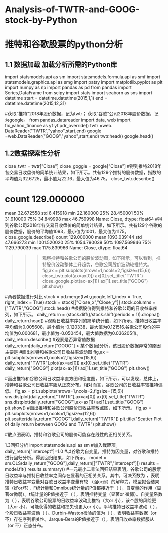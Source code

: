 # Analysis-of-TWTR-and-GOOG-stock-by-Python


# 推特和谷歌股票的python分析
## 1.1 数据加载 加载分析所需的Python库
import statsmodels.api as sm
import statsmodels.formula.api as smf
import statsmodels.graphics.api as smg
import patsy
import matplotlib.pyplot as plt
import numpy as np
import pandas as pd
from pandas import Series,DataFrame
from scipy import stats
import seaborn as sns
import datetime
start = datetime.datetime(2015,1,1)
end = datetime.datetime(2015,12,31)
 
#获取”推特”2018年股价数据，记为twtr； 获取”谷歌”公司2018年股价数据，记为google。
from pandas_datareader import data, web
import fix_yahoo_finance as yf
yf.pdr_override()
twtr =web. DataReader("TWTR","yahoo",start,end)
google =web.DataReader("GOOG","yahoo",start,end)
twtr.head()
google.head()
 ## 1.2数据探索性分析
close_twtr = twtr["Close"]
close_goggle = google["Close"]
#得到推特2018年各交易日收盘价的简单统计结果，如下所示。共有129个推特的股价数据，指数的平均值为32.6725，最小值为22.16，最大值为46.75。
close_twtr.describe()
# count    129.000000
mean      32.672558
std        6.415918
min       22.160000
25%       28.450001
50%       31.910000
75%       34.849998
max       46.759998
Name: Close, dtype: float64 
#得到谷歌公司2018年各交易日收盘价的简单统计结果，如下所示。共有129个谷歌的股价数据，股价的平均值1093，最小值为1001，最大值为1175。
close_google.describe()
count     129.000000
mean     1093.039144
std        47.666273
min      1001.520020
25%      1054.790039
50%      1097.569946
75%      1129.790039
max      1175.839966
Name: Close, dtype: float64
>>>  观察推特和谷歌公司的股价波动图，如下所示，可以看到，推特股价波动整体上升趋势，谷歌公司股价波动较推特大。
fig,ax = plt.subplots(nrows=1,ncols=2,figsize=(15,6))
close_twtr.plot(ax=ax[0])
ax[0].set_title("TWTR")
close_google.plot(ax=ax[1])
ax[1].set_title("GOOG")
plt.show()
 
#两者数据进行对比
stock = pd.merge(twtr,google,left_index = True, right_index = True)
stock = stock[["Close_x","Close_y"]]
stock.columns = ["TWTR","GOOG"]
stock.head()
#根据股价得到推特和谷歌公司的日收益率序列，如下所示。
daily_return = (stock.diff()/stock.shift(periods = 1)).dropna()
daily_return.head()
#观察日收益率序列的简单统计值，如下所示。推特日收益率平均值为0.005608，最小值为-0.120338，最大值为0.121516.谷歌公司股价的平均值为0.000681，最小值为-0.050454，最大值数据为0.036205值。
daily_return.describe()
#观察是否异常值数据daily_return[daily_return["GOOG"] > 某个数]经分析，该日股价数据异常的原因主要是
#画出推特和谷歌公司日收益率波动图
fig,ax = plt.subplots(nrows=1,ncols=2,figsize=(15,6))
daily_return["TWTR"].plot(ax=ax[0])
ax[0].set_title("TWTR")
daily_return["GOOG"].plot(ax=ax[1])
ax[1].set_title("GOOG")
plt.show()
 

#画出推特和谷歌公司日收益率直方图和密度图，如下所示，可以发现，总体上，推特和谷歌公司日收益率服从正态分布。相对而言，谷歌公司的日收益率较推特偏低。
fig,ax = plt.subplots(nrows=1,ncols=2,figsize=(15,6))
sns.distplot(daily_return["TWTR"],ax=ax[0])
ax[0].set_title("TWTR")
sns.distplot(daily_return["GOOG"],ax=ax[1])
ax[1].set_title("GOOG")
plt.show() 
#画出推特和谷歌公司股价日收益率散点图，如下所示。
fig,ax = plt.subplots(nrows=1,ncols=1,figsize=(12,6))
plt.scatter(daily_return["GOOG"],daily_return["TWTR"])
plt.title("Scatter Plot of daily return between GOOG and TWTR")
plt.show()
 

#散点图表明，推特和谷歌公司的股价可能存在线性的正相关关系。

1.3回归分析
import statsmodels.api as sm
#加入截距项。
daily_return["intercept"]=1.0
#以谷歌为自变量，推特为因变量，对谷歌和推特进行回归分析。得到回归结果，如下所示。
model = sm.OLS(daily_return["GOOG"],daily_return[["TWTR","intercept"]])
results = model.fit()
results.summary()
#一元最小二乘法回归结果表明，谷歌公司的股票日收益率与推特日收益率之间存在显著的正相关关系。其中，可决系数为  ，表明推特日收益率变量对谷歌日收益率变量有较 （强or弱）的解释力，模型拟合结果较（好or坏），F统计量和Omnibus统计量的P值都接近于（  ），自变量的作用（显著or微弱）。t统计量的P值接近于（ ），表明推特变量（显著or 微弱）。自变量系数为（  ），表明谷歌公司股票的日收益率波动比推特（大or 小），该个股的风险更（大or 小），可能获得的收益和损失也更大or 小）。平均推特日收益率波动（ ），个股日收益率波动（ ）。Durbin-Waston检验的值为（ ），表明收益率数据（or不）存在序列相关性。Jarque-Bera的P值接近于（），表明日收益率数据服从（or 不）正态分布。
